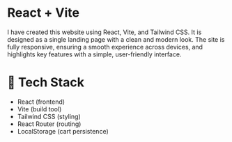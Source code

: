 # React + Vite

I have created this website using React, Vite, and Tailwind CSS. It is designed as a single landing page with a clean and modern look. The site is fully responsive, ensuring a smooth experience across devices, and highlights key features with a simple, user-friendly interface.


# 🚀 Tech Stack
- React (frontend)
- Vite (build tool)
- Tailwind CSS (styling)
- React Router (routing)
- LocalStorage (cart persistence)
